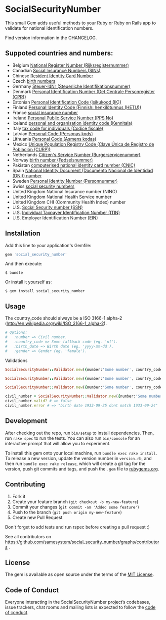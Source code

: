 # SocialSecurityNumber

This small Gem adds useful methods to your Ruby or Ruby on Rails app to validate for national identification numbers.

Find version information in the CHANGELOG.

## Suppoted countries and numbers:

* Belgium [National Register Number (Rijksregisternummer)](https://en.wikipedia.org/wiki/National_identification_number#Belgium)
* Canadian [Social Insurance Numbers (SINs)](https://en.wikipedia.org/wiki/Social_Insurance_Number)
* Chinese [Resident Identity Card Number](https://en.wikipedia.org/wiki/Resident_Identity_Card#Identity_card_number)
* Czech [birth numbers](https://en.wikipedia.org/wiki/National_identification_number#Czech_Republic_and_Slovakia)
* Germany [Steuer-IdNr (Steuerliche Identifikationsnummer)](https://en.wikipedia.org/wiki/National_identification_number#Germany)
* Denmark [Personal Identification Number (Det Centrale Personregister (CPR))](https://en.wikipedia.org/wiki/National_identification_number#Denmark)
* Estonian [Personal Identification Code (Isikukood (IK))](https://en.wikipedia.org/wiki/National_identification_number#Estonia)
* Finland [Personal Identity Code (Finnish: henkilötunnus (HETU))](https://en.wikipedia.org/wiki/National_identification_number#Finland)
* France [social insurance number](https://en.wikipedia.org/wiki/National_identification_number#France)
* Ireland [Personal Public Service Number (PPS No)](https://en.wikipedia.org/wiki/Personal_Public_Service_Number)
* Iceland [personal and organisation identity code (Kennitala)](https://en.wikipedia.org/wiki/National_identification_number#Iceland)
* Italy [tax code for individuals (Codice fiscale)](https://en.wikipedia.org/wiki/National_identification_number#Italy)
* Latvian [Personal Code (Personas kods)](https://en.wikipedia.org/wiki/National_identification_number#Latvia)
* Lithuania [Personal Code (Asmens kodas)](https://en.wikipedia.org/wiki/National_identification_number#Lithuania)
* Mexico [Unique Population Registry Code (Clave Única de Registro de Población (CURP))](https://en.wikipedia.org/wiki/Unique_Population_Registry_Code)
* Netherlands [Citizen's Service Number (Burgerservicenummer)](https://en.wikipedia.org/wiki/National_identification_number#Netherlands)
* Norway [birth number (Fødselsnummer)](https://en.wikipedia.org/wiki/National_identification_number#Norway)
* Pakistan [computerised national identity card number (CNIC)](https://en.wikipedia.org/wiki/National_identification_number#Pakistan)
* Spain [National Identity Document (Documento Nacional de Identidad (DNI)) number](https://en.wikipedia.org/wiki/National_identification_number#Spain)
* Sweden [Personal Identity Number (Personnummer)](https://en.wikipedia.org/wiki/National_identification_number#Sweden)
* Swiss [social security numbers](https://en.wikipedia.org/wiki/National_identification_number#Switzerland)
* United Kingdom National Insurance number (NINO)
* United Kingdom National Health Service number
* United Kingdom CHI (Community Health Index) number
* U.S. [Social Security number (SSN)](https://en.wikipedia.org/wiki/Social_Security_number)
* U.S. [Individual Taxpayer Identification Number (ITIN)](https://en.wikipedia.org/wiki/Individual_Taxpayer_Identification_Number)
* U.S. Employer Identification Number (EIN)

## Installation

Add this line to your application's Gemfile:

```ruby
gem 'social_security_number'
```

And then execute:

    $ bundle

Or install it yourself as:

    $ gem install social_security_number

## Usage
The country_code should always be a ISO 3166-1 alpha-2 (http://en.wikipedia.org/wiki/ISO_3166-1_alpha-2).
```ruby
# Options:
#   :number => Civil number.
#   :country_code => Some fallback code (eg. 'nl').
#   :birth_date => Birth date (eg. 'yyyy-mm-dd').
#   :gender => Gender (eg. 'famale').
```
Validations
```ruby
SocialSecurityNumber::Validator.new({number:'Some number', country_code:'nl'}).valid? # => true

SocialSecurityNumber::Validator.new({number:'Some number', country_code:'nl', birth_date: 'yyyy-mm-dd'}).valid? # => true

SocialSecurityNumber::Validator.new({number:'Some number', country_code:'nl'}) # => #<SocialSecurityNumber::Validator:0x000000021e2420 @civil_number="Some number", @country_code="NL", @birth_date=birth_date from civil number information, @gender=gender from civil number information>

civil_number = SocialSecurityNumber::Validator.new({number:'Some number', country_code:'nl'})
civil_number.valid? # => false
civil_number.error # => "birth date 1933-09-25 dont match 1933-09-24"
```

## Development

After checking out the repo, run `bin/setup` to install dependencies. Then, run `rake spec` to run the tests. You can also run `bin/console` for an interactive prompt that will allow you to experiment.

To install this gem onto your local machine, run `bundle exec rake install`. To release a new version, update the version number in `version.rb`, and then run `bundle exec rake release`, which will create a git tag for the version, push git commits and tags, and push the `.gem` file to [rubygems.org](https://rubygems.org).

## Contributing

1. Fork it
2. Create your feature branch (`git checkout -b my-new-feature`)
3. Commit your changes (`git commit -am 'Added some feature'`)
4. Push to the branch (`git push origin my-new-feature`)
5. Create new Pull Request

Don't forget to add tests and run rspec before creating a pull request :)

See all contributors on https://github.com/samesystem/social_security_number/graphs/contributors .

## License

The gem is available as open source under the terms of the [MIT License](http://opensource.org/licenses/MIT).

## Code of Conduct

Everyone interacting in the SocialSecurityNumber project’s codebases, issue trackers, chat rooms and mailing lists is expected to follow the [code of conduct](https://github.com/samesystem/social_security_number/blob/master/CODE_OF_CONDUCT.md).
